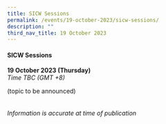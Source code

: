 ```yaml
---
title: SICW Sessions
permalink: /events/19-october-2023/sicw-sessions/
description: ""
third_nav_title: 19 October 2023
---
```

#### **SICW Sessions**

**19 October 2023 (Thursday)**  
*Time TBC (GMT +8)*

(topic to be announced)
<br><br><br>
*Information is accurate at time of publication*